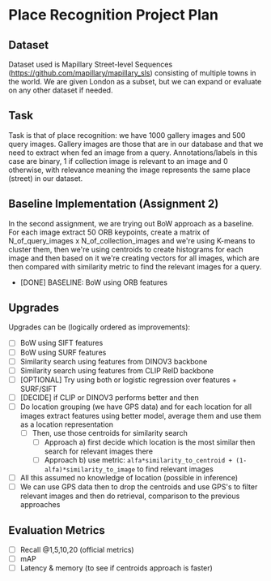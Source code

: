 # Place Recognition Project Plan

## Dataset

Dataset used is Mapillary Street-level Sequences (https://github.com/mapillary/mapillary_sls) consisting of multiple towns in the world. We are given London as a subset, but we can expand or evaluate on any other dataset if needed.

## Task

Task is that of place recognition: we have 1000 gallery images and 500 query images. Gallery images are those that are in our database and that we need to extract when fed an image from a query. Annotations/labels in this case are binary, 1 if collection image is relevant to an image and 0 otherwise, with relevance meaning the image represents the same place (street) in our dataset.

## Baseline Implementation (Assignment 2)

In the second assignment, we are trying out BoW approach as a baseline. For each image extract 50 ORB keypoints, create a matrix of N_of_query_images x N_of_collection_images and we're using K-means to cluster them, then we're using centroids to create histograms for each image and then based on it we're creating vectors for all images, which are then compared with similarity metric to find the relevant images for a query.

- [DONE] BASELINE: BoW using ORB features

## Upgrades

Upgrades can be (logically ordered as improvements):

- [ ] BoW using SIFT features
- [ ] BoW using SURF features
- [ ] Similarity search using features from DINOV3 backbone
- [ ] Similarity search using features from CLIP ReID backbone
- [ ] [OPTIONAL] Try using both or logistic regression over features + SURF/SIFT
- [ ] [DECIDE] if CLIP or DINOV3 performs better and then
- [ ] Do location grouping (we have GPS data) and for each location for all images extract features using better model, average them and use them as a location representation
  - [ ] Then, use those centroids for similarity search
    - [ ] Approach a) first decide which location is the most similar then search for relevant images there
    - [ ] Approach b) use metric: `alfa*similarity_to_centroid + (1-alfa)*similarity_to_image` to find relevant images
- [ ] All this assumed no knowledge of location (possible in inference)
- [ ] We can use GPS data then to drop the centroids and use GPS's to filter relevant images and then do retrieval, comparison to the previous approaches

## Evaluation Metrics

- [ ] Recall @1,5,10,20 (official metrics)
- [ ] mAP
- [ ] Latency & memory (to see if centroids approach is faster)
